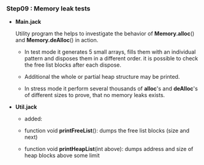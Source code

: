 ### Step09 : Memory leak tests

* **Main.jack**

  Utility program the helps to investigate the behavior of **Memory.alloc**()
  and **Memory.deAlloc**() in action.

    * In test mode it generates 5 small arrays, fills them with an individual
    pattern and disposes them in a different order. it is possible
    to check the free list blocks after each dispose.

    * Additional the whole or partial heap structure may be printed.

    * In stress mode it perform several thousands of **alloc**'s and **deAlloc**'s
    of different sizes to prove, that no memory leaks exists.

* **Util.jack**

  * added:

  * function void **printFreeList**(): dumps the free list blocks (size and next)
  * function void **printHeapList**(int above): dumps address and size of heap
  blocks above some limit
